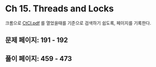 # Ch 15. Threads and Locks

크롬으로 [CtCI.pdf](../../CtCI.pdf) 를 열었을때를 기준으로 검색하기 쉽도록, 페이지를 기록한다.

## 문제 페이지: 191 - 192

## 풀이 페이지: 459 - 473
